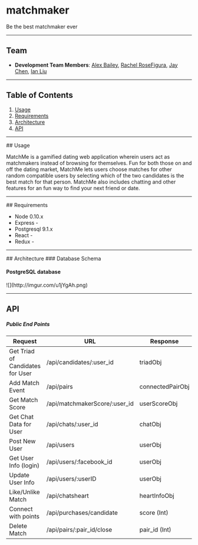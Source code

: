 # matchmaker
Be the best matchmaker ever

<hr>

## Team

 - __Development Team Members__: [Alex Bailey](https://github.com/staybailey), [Rachel RoseFigura](https://github.com/rachelrf), [Jay Chen](https://github.com/jchen85), [Ian Liu](https://github.com/ianbruin)
 
<hr>

## Table of Contents

1. [Usage](#Usage)
1. [Requirements](#requirements)
1. [Architecture](#architecture)
1. [API](#api)

<hr>
## Usage

MatchMe is a gamified dating web application wherein users act as matchmakers instead of browsing for themselves. Fun for both those on and off the dating market, MatchMe lets users choose matches for other random compatible users by selecting which of the two candidates is the best match for that person. MatchMe also includes chatting and other features for an fun way to find your next friend or date.

<hr>
## Requirements

- Node 0.10.x
- Express -
- Postgresql 9.1.x
- React -
- Redux -

<hr>
## Architecture
### Database Schema
<h4>PostgreSQL database</h4>
![](http://imgur.com/u1jYgAh.png)

<hr>

## API
##### Public End Points
|Request|URL|Response|
|---|---|---|
|Get Triad of Candidates for User|/api/candidates/:user_id|triadObj|
|Add Match Event|/api/pairs|connectedPairObj || false|
|Get Match Score|/api/matchmakerScore/:user_id|userScoreObj|
|Get Chat Data for User|/api/chats/:user_id|chatObj|
|Post New User|/api/users|userObj|
|Get User Info (login)|/api/users/:facebook_id|userObj|
|Update User Info|/api/users/:userID|userObj|
|Like/Unlike Match|/api/chatsheart|heartInfoObj|
|Connect with points|/api/purchases/candidate|score (Int)|
|Delete Match|/api/pairs/:pair_id/close|pair_id (Int)|
